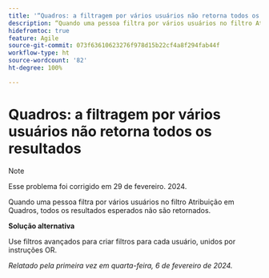 ```yaml
---
title: '“Quadros: a filtragem por vários usuários não retorna todos os resultados”'
description: “Quando uma pessoa filtra por vários usuários no filtro Atribuição em Quadros, todos os resultados esperados não são retornados.”
hidefromtoc: true
feature: Agile
source-git-commit: 073f63610623276f978d15b22cf4a8f294fab44f
workflow-type: ht
source-wordcount: '82'
ht-degree: 100%

---
```



# Quadros: a filtragem por vários usuários não retorna todos os resultados

>[!NOTE]
>
>Esse problema foi corrigido em 29 de fevereiro. 2024.

Quando uma pessoa filtra por vários usuários no filtro Atribuição em Quadros, todos os resultados esperados não são retornados.

**Solução alternativa**

Use filtros avançados para criar filtros para cada usuário, unidos por instruções OR.

_Relatado pela primeira vez em quarta-feira, 6 de fevereiro de 2024._

